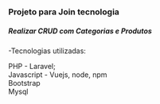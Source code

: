 <h3>Projeto para Join tecnologia</h3>


<h5>Realizar CRUD com Categorias e Produtos</h5>

-Tecnologias utilizadas:
<p>
PHP - Laravel;</br>
Javascript - Vuejs, node, npm</br>
Bootstrap</br>
Mysql</br>
</p>


